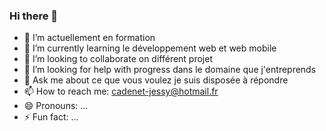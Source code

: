 ### Hi there 👋



- 🔭 I’m actuellement en formation 
- 🌱 I’m currently learning le développement web et web mobile
- 👯 I’m looking to collaborate on différent projet
- 🤔 I’m looking for help with progress dans le domaine que j'entreprends 
- 💬 Ask me about ce que vous voulez je suis disposée à répondre
- 📫 How to reach me: cadenet-jessy@hotmail.fr
- 😄 Pronouns: ...
- ⚡ Fun fact: ...

